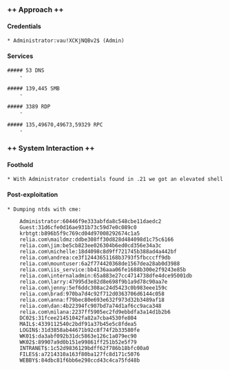 ### ++ Approach ++
#### Credentials
    * Administrator:vau!XCKjNQBv2$ (Admin)

#### Services
    
    ##### 53 DNS
        -
    
    ##### 139,445 SMB
        -
    
    ##### 3389 RDP
        -
    
    ##### 135,49670,49673,59329 RPC
        -

### ++ System Interaction ++
#### Foothold  
	* With Administrator credentials found in .21 we got an elevated shell
	
#### Post-exploitation 
    * Dumping ntds with cme:

        Administrator:60446f9e333abfda8c548cbe11daedc2
        Guest:31d6cfe0d16ae931b73c59d7e0c089c0
        krbtgt:b896b5f9c769cd04d97008292674c1a5
        relia.com\maildmz:ddbe308ff30d828d484098d1c75c6166
        relia.com\jim:be5cb823ee026304b6ed0cd356e34a3c
        relia.com\michelle:18d4098c8d9ff721745b388ad4a442bf
        relia.com\andrea:ce3f12443651168b3793f5fbcccff9db
        relia.com\mountuser:6a2f774420368de1567dea28ab0d3988
        relia.com\iis_service:bb4136aaa06fe1688b300e2f9243e85b
        relia.com\internaladmin:65a883e27cc4714738dfe4dce95001db
        relia.com\larry:47995d3e82d8e698f9b1a9d78c90aa7e
        relia.com\jenny:5ef6ddc308ac24d5423c0b983eee159c
        relia.com\brad:970ba7d4c92f712d0363706d6144c058
        relia.com\anna:f79bec80e693e632f973d32b3489af18
        relia.com\dan:4b22394fc907bd7a74d1af6cc9aca348
        relia.com\milana:2237ff5905ec2fd9ebbdfa3a14d1b2b6
        DC02$:31fcee21451042fa82a7cba4530fe804
        MAIL$:4339112540c2bdf91a37b45e5c8fdea5
        LOGIN$:31d3858ab44671b92c8f74f2b33580fe
        WK01$:da3abf092b31dc5863e126c1a079ec90
        WK02$:89907a9d0b151e99861ff251b52e5f79
        INTRANET$:1c52d9836129bdff62f786b18bfc00a0
        FILES$:a7214310a163f80ba127fc8d171c5076
        WEBBY$:84dbc81f6bb6e298ccd43c4ca75fd48b